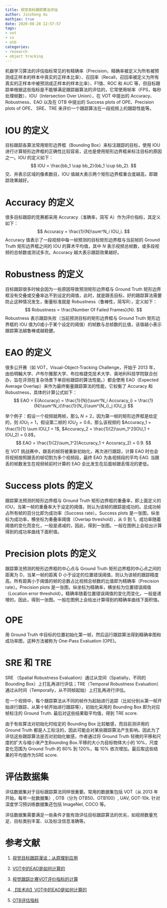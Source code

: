 ```yaml
---
title: 视觉目标跟踪算法评估
author: Jinzhong Xu
mathjax: true
date: 2020-08-28 12:57:57
tags:
- vot
- cv
- otb
categories:
- research
- object tracking
---
```


机器学习算法的评估指标常见的有精确率（Precision，精确率被定义为所有被预测成正样本的样本中真实的正样本比率）、召回率（Recall，召回率被定义为所有真实的正样本中被预测成正样本的样本比率）、F1值、ROC 和 AUC 等，但目标跟踪单根据这些指标是不能够满足跟踪器算法的评估的，它常使用帧率（FPS，每秒处理帧数）、IOU（Intersection Over Union），在 VOT 中提出的 Accuracy、Robustness、EAO 以及在 OTB 中提出的 Success plots of OPE、Precision plots of OPE、 SRE、TRE 来评价一个跟踪算法在一段视频上的跟踪性能等。

<!--more-->

# IOU 的定义

目标跟踪各算法常用矩形边界框（Bounding Box）来标注跟踪的目标，使用 IOU 进行计算矩形边界框的正确性比较容易，这也是使用矩形边界框来标注目标的原因之一。IOU 的定义如下：
$$
IOU = \frac{bb_1 \cap bb_2}{bb_1 \cup bb_2}.
$$
交、并表示区域的像素数目，IOU 值越大表示两个矩形边界框重合度越高，即跟踪效果越好。

# Accuracy 的定义

很多目标跟踪的竞赛都采用 Accuracy（准确率，简写 A）作为评价指标，其定义如下：
$$
Accuracy = \frac{1}{N}\sum^N_i IOU_i.
$$
Accuracy 值表示了一段视频中每一帧预测的目标矩形边界框与当前帧的 Ground Truth 矩形边界框之间的 IOU 的算术平均值，其中 $N$ 表示视频总帧数，或多段视频的总帧数或测试多次。Accuracy 越大表示跟踪效果越好。

# Robustness 的定义

目标跟踪很多时候会因为一些原因导致预测矩形边界框与 Ground Truth 矩形边界框没有交叠或交叠率达不到设定的阈值，此时，就是跟丢目标，好的跟踪算法需要防止这种情况发生，衡量标准就是 Robustness（鲁棒性，简写R），定义如下：
$$
Robustness = \frac{Number Of Failed Frames}{N}.
$$
Robustness 表示跟踪失败（当前预测目标的矩形边界框与 Ground Truth 矩形边界框的 IOU 值为0或小于某个设定的阈值）的帧数与总帧数的比值，该值越小表示跟踪算法越鲁棒或越稳健。

# EAO 的定义

很多公开赛（如 VOT，Visual-Object-Tracking Challenge，开始于 2013 年，由伯明翰大学、卢布尔雅那大学、布拉格捷克技术大学、奥地利科技学院联合创办，旨在评测在复杂场景下单目标跟踪的算法性能。）都会使用 EAO（Expected Average Overlap）来作为最终衡量跟踪算法的性能，它权衡了 Accuracy 和 Robustness，具体的计算公式如下：
$$
EAO = E(Accuracy) = \frac{1}{N}(\sum^N_i Accuracy_i) = \frac{1}{N}\sum^N_i(\frac{1}{N_i}\sum^{N_i}_j IOU_j)
$$

举个例子：假设一个视频就两帧，那么 $N=2$，因为第一帧的矩形边界框是给定的，则 $IOU_1 = 1$，假设第二帧的 $IOU_2 = 0.6$，那么该视频的 $Accuracy_1 = \frac{1}{1} \sum IOU_1 = 1$, $Accuracy_2 = \frac{1}{2}\sum_1^2(IOU_1 + IOU_2) = 0.8$， 
$$
EAO = \frac{1}{2}\sum_1^2(Accuracy_1 + Accuracy_2) = 0.9.
$$
在 VOT 挑战赛中，跟丢的帧将被重新初始化，再次进行跟踪，计算 EAO 时也会将视频按照跟丢的帧切割为多个视频段，最终 EAO 为各视频段的平均 EAO. 当跟丢的帧数发生在视频帧前时计算的 EAO 会比发生在后面帧跟丢情况的更低。

# Success plots 的定义

跟踪算法预测的矩形边界框与 Ground Truth 矩形边界框的重叠率，即上面定义的 $IOU$，当某一帧的重叠率大于设定的阈值，则认为该帧的跟踪是成功的。总成功帧占所有帧的百分比即为成功率（Success rate）。Success plots 是一张图，纵坐标为成功率，横坐标为重叠率阈值（Overlap threshold），从 $0$ 到 $1$。成功率随着阈值的变化而变化，一般是递减的，因此，得到一张图。一般在图例上会给出计算得到的成功率曲线下面积值。

# Precision plots 的定义

跟踪算法预测的矩形边界框的中心点与 Ground Truth 矩形边界框的中心点之间的距离为 D，当某一帧的距离 D 小于设定的位置错误阈值，则认为该帧的跟踪精度高。所有距离小于阈值的帧的总数占比视频总帧数的比值即为精确率（Precision rate）。Precision plots 是一张图，纵坐标为精确率，横坐标为位置错误阈值（Location error threshold）。精确率随着位置错误阈值的变化而变化，一般是递增的，因此，得到一张图。一般在图例上会给出计算得到的精确率曲线下面积值。

# OPE

用 Ground Truth 中目标的位置初始化第一帧，然后运行跟踪算法得到精确率图和成功率图，这种方法被称为 One-Pass Evaluation (OPE)。

# SRE 和 TRE

SRE （Spatial Robustness Evaluation）通过从空间（Spatially，不同的 Bounding Box）上打乱再进行评估；TRE（Temporal Robustness Evaluation）通过从时间（Temporally，从不同帧起始）上打乱再进行评估。

在一个视频中，每个跟踪算法从不同的帧作为起始进行追踪（比如分别从第一帧开始进行跟踪，从第十帧开始进行跟踪等），初始化采用的 Bounding Box 即为对应帧标注的 Ground Truth. 最后对这些结果取平均值，得到 TRE score.

由于有些算法对初始化时给定的 Bounding Box 比较敏感，而目前测评用的 Ground Truth 都是人工标注的，因此可能会对某些跟踪算法产生影响。因此为了评估这些跟踪算法是否对初始化敏感，作者通过将 Ground Truth 轻微的平移和尺度的扩大与缩小来产生Bounding Box.平移的大小为目标物体大小的 10%，尺度变化范围为 Ground Truth 的 80% 到 120%，每 10% 依次增加。最后取这些结果的平均值作为SRE score.

# 评估数据集

评估数据集对于目标跟踪算法同样很重要。常用的数据集包括 VOT（从 2013 年开始，每年一批数据集）, OTB（分为 OTB50、OTB100）, UAV, GOT-10k. 针对深度学习预训练数据集还包括 ImageNet, COCO 等。

评估数据集需要满足一些条件才能有效评估目标跟踪算法的优劣，如视频数量充足、目标类别丰富、以及标注信息准确等。

# 参考文献

1. [视觉目标跟踪漫谈：从原理到应用](https://developer.aliyun.com/article/766769)

2. [VOT中的EAO是如何计算的](https://blog.csdn.net/sinat_27318881/article/details/84350288)

3. [视觉跟踪比赛VOT评价指标的计算](https://zhuanlan.zhihu.com/p/83291192)

4. [【技术向】VOT中的EAO是如何计算的](https://blog.csdn.net/sinat_27318881/article/details/84350288)

5. [OTB评估指标](https://zhuanlan.zhihu.com/p/60262450)

   



